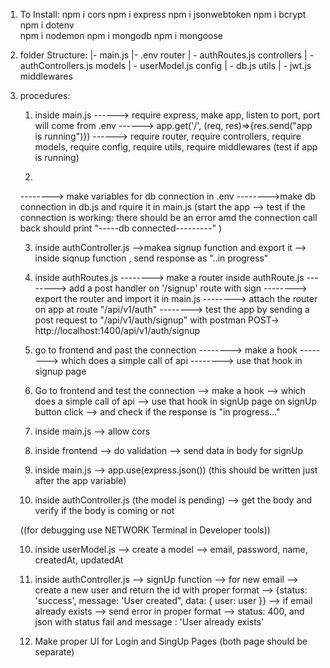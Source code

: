 1. To Install:
    npm i cors
    npm i express
    npm i jsonwebtoken
    npm i bcrypt
    npm i dotenv    
    npm i nodemon
    npm i mongodb
    npm i mongoose

2. folder Structure:
    |- main.js
    |- .env
    router
        | - authRoutes.js
    controllers
        | - authControllers.js
    models
        | - userModel.js
    config
        | - db.js
    utils
        | - jwt.js
    middlewares

3. procedures:
    1. inside main.js
    ------> require express, make app, listen to port, port will come from .env
    ------> app.get('/', (req, res)=>{res.send("app is running")})
    ------> require router, require controllers, require models, require config, require utils, require middlewares
            (test if app is running)

    2. 
    --------> make variables for db connection in .env
    -------->make db connection in db.js and rquire it in main.js
    (start the app --> test if the connection is working: there should be an error amd the connection call back should print "-----db connected---------" )

    3. inside authController.js
    -->makea signup function and export it
    --> inside  siqnup function , send response as "..in progress"

    4. inside authRoutes.js
    --------> make a router inside authRoute.js
    --------> add a post handler on '/signup' route with sign
    --------> export the router and import it in main.js
    --------> attach the router on app at route "/api/v1/auth"
    --------> test the app by sending a post request to "/api/v1/auth/signup" with postman POST-> http://localhost:1400/api/v1/auth/signup

    5. go to frontend and past the connection
    --------> make a hook
    --------> which does a simple call of api
    --------> use that hook in signup page
    5. Go to frontend and test the connection
    --> make a hook
    --> which does a simple call of api
    --> use that hook in signUp page on signUp button click
    --> and check if the response is "in progress..."

    6. inside main.js
    --> allow cors

    7. inside frontend 
    --> do validation
    --> send data in body for signUp

    8. inside main.js
    --> app.use(express.json()) (this should be written just after the app variable)

    9. inside authController.js
    (the model is pending)
    --> get the body and verify if the body is coming or not

    ((for debugging use NETWORK Terminal in Developer tools))

    10. inside userModel.js
    --> create a model
        --> email, password, name, createdAt, updatedAt

    11. inside authController.js --> signUp function
    --> for new email --> create a new user and return the id with proper format
        --> {status: 'success', message: 'User created", data: { user: user }}
    --> if email already exists --> send error in proper format
        --> status: 400, and json with status fail and message : 'User already exists'

    12. Make proper UI for Login and SingUp Pages (both page should be separate)    

